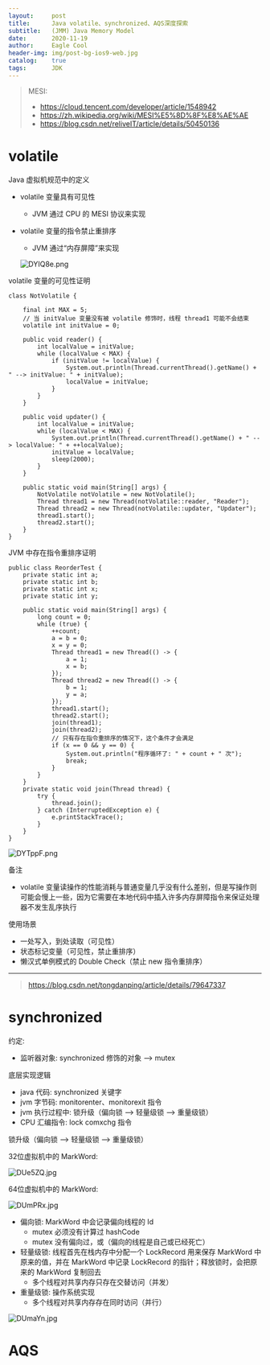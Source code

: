 ```yaml
---
layout:     post
title:      Java volatile、synchronized、AQS深度探索
subtitle:   (JMM) Java Memory Model
date:       2020-11-19
author:     Eagle Cool
header-img: img/post-bg-ios9-web.jpg
catalog: 	true
tags:       JDK
---
```


> MESI:
> * https://cloud.tencent.com/developer/article/1548942
> * https://zh.wikipedia.org/wiki/MESI%E5%8D%8F%E8%AE%AE
> * https://blog.csdn.net/reliveIT/article/details/50450136
> 

# volatile

Java 虚拟机规范中的定义
* volatile 变量具有可见性
    * JVM 通过 CPU 的 MESI 协议来实现
* volatile 变量的指令禁止重排序
    * JVM 通过“内存屏障”来实现
    
    ![DYIQ8e.png](https://s3.ax1x.com/2020/11/23/DYIQ8e.png)


volatile 变量的可见性证明
```
class NotVolatile {

    final int MAX = 5;
    // 当 initValue 变量没有被 volatile 修饰时，线程 thread1 可能不会结束
    volatile int initValue = 0;

    public void reader() {
        int localValue = initValue;
        while (localValue < MAX) {
            if (initValue != localValue) {
                System.out.println(Thread.currentThread().getName() + " --> initValue: " + initValue);
                localValue = initValue;
            }
        }
    }

    public void updater() {
        int localValue = initValue;
        while (localValue < MAX) {
            System.out.println(Thread.currentThread().getName() + " --> localValue: " + ++localValue);
            initValue = localValue;
            sleep(2000);
        }
    }

    public static void main(String[] args) {
        NotVolatile notVolatile = new NotVolatile();
        Thread thread1 = new Thread(notVolatile::reader, "Reader");
        Thread thread2 = new Thread(notVolatile::updater, "Updater");
        thread1.start();
        thread2.start();
    }
}
```

JVM 中存在指令重排序证明
```
public class ReorderTest {
    private static int a;
    private static int b;
    private static int x;
    private static int y;

    public static void main(String[] args) {
        long count = 0;
        while (true) {
            ++count;
            a = b = 0;
            x = y = 0;
            Thread thread1 = new Thread(() -> {
                a = 1;
                x = b;
            });
            Thread thread2 = new Thread(() -> {
                b = 1;
                y = a;
            });
            thread1.start();
            thread2.start();
            join(thread1);
            join(thread2);
            // 只有存在指令重排序的情况下，这个条件才会满足
            if (x == 0 && y == 0) {
                System.out.println("程序循环了: " + count + " 次");
                break;
            }
        }
    }
    private static void join(Thread thread) {
        try {
            thread.join();
        } catch (InterruptedException e) {
            e.printStackTrace();
        }
    }
}
```
![DYTppF.png](https://s3.ax1x.com/2020/11/23/DYTppF.png)

备注
* volatile 变量读操作的性能消耗与普通变量几乎没有什么差别，但是写操作则可能会慢上一些，因为它需要在本地代码中插入许多内存屏障指令来保证处理器不发生乱序执行

使用场景
* 一处写入，到处读取（可见性）
* 状态标记变量（可见性，禁止重排序）
* 懒汉式单例模式的 Double Check（禁止 new 指令重排序）

------------------------------------

> https://blog.csdn.net/tongdanping/article/details/79647337

# synchronized

约定:
* 监听器对象: synchronized 修饰的对象 --> mutex

底层实现逻辑
* java 代码: synchronized 关键字
* jvm 字节码: monitorenter、monitorexit 指令
* jvm 执行过程中: 锁升级（偏向锁 --> 轻量级锁 --> 重量级锁）
* CPU 汇编指令: lock comxchg 指令


锁升级（偏向锁 --> 轻量级锁 --> 重量级锁）

32位虚拟机中的 MarkWord:

![DUe5ZQ.jpg](https://s3.ax1x.com/2020/11/24/DUe5ZQ.jpg)

64位虚拟机中的 MarkWord:

![DUmPRx.jpg](https://s3.ax1x.com/2020/11/24/DUmPRx.jpg)

* 偏向锁: MarkWord 中会记录偏向线程的 Id
    * mutex 必须没有计算过 hashCode
    * mutex 没有偏向过，或（偏向的线程是自己或已经死亡）
* 轻量级锁: 线程首先在栈内存中分配一个 LockRecord 用来保存 MarkWord 中原来的值，并在 MarkWord 中记录 LockRecord 的指针；释放锁时，会把原来的 MarkWord 复制回去
    * 多个线程对共享内存只存在交替访问（并发）
* 重量级锁: 操作系统实现
    * 多个线程对共享内存存在同时访问（并行）

![DUmaYn.jpg](https://s3.ax1x.com/2020/11/24/DUmaYn.jpg)

# AQS
